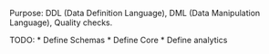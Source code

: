 Purpose:
    DDL (Data Definition Language), DML (Data Manipulation Language), Quality checks.

TODO:
    * Define Schemas
    * Define Core
    * Define analytics